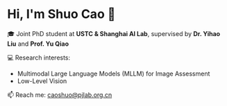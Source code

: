 # Hi, I'm Shuo Cao 👋

🎓 Joint PhD student at **USTC & Shanghai AI Lab**, supervised by **Dr. Yihao Liu** and **Prof. Yu Qiao**  

💻 Research interests:  
- Multimodal Large Language Models (MLLM) for Image Assessment
- Low-Level Vision

📫 Reach me: [caoshuo@pjlab.org.cn](mailto:caoshuo@pjlab.org.cn)
